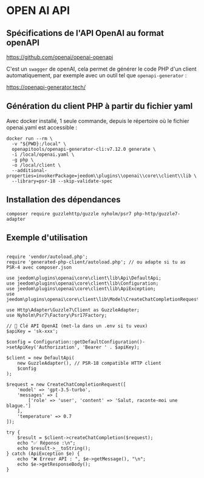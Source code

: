 # OPEN AI API

## Spécifications de l'API OpenAI au format openAPI
https://github.com/openai/openai-openapi

C'est un `swagger` de openAI, cela permet de générer le code PHP d'un client automatiquement,
 par exemple avec un outil tel que `openapi-generator` :

https://openapi-generator.tech/

## Génération du client PHP à partir du fichier yaml

Avec docker installé, 1 seule commande, depuis le répertoire 
où le fichier openai.yaml est accessible :
```
docker run --rm \
  -v "${PWD}:/local" \
  openapitools/openapi-generator-cli:v7.12.0 generate \
  -i /local/openai.yaml \
  -g php \
  -o /local/client \
  --additional-properties=invokerPackage=jeedom\\plugins\\openai\\core\\client\\lib \
  --library=psr-18 --skip-validate-spec
```

## Installation des dépendances
`composer require guzzlehttp/guzzle nyholm/psr7 php-http/guzzle7-adapter`

## Exemple d'utilisation

```<?php

require 'vendor/autoload.php';
require 'generated-php-client/autoload.php'; // ou adapte si tu as PSR-4 avec composer.json

use jeedom\plugins\openai\core\client\lib\Api\DefaultApi;
use jeedom\plugins\openai\core\client\lib\Configuration;
use jeedom\plugins\openai\core\client\lib\ApiException;
use jeedom\plugins\openai\core\client\lib\Model\CreateChatCompletionRequest;

use Http\Adapter\Guzzle7\Client as GuzzleAdapter;
use Nyholm\Psr7\Factory\Psr17Factory;

// 🔑 Clé API OpenAI (met-la dans un .env si tu veux)
$apiKey = 'sk-xxx';

$config = Configuration::getDefaultConfiguration()->setApiKey('Authorization', 'Bearer ' . $apiKey);

$client = new DefaultApi(
    new GuzzleAdapter(), // PSR-18 compatible HTTP client
    $config
);

$request = new CreateChatCompletionRequest([
    'model' => 'gpt-3.5-turbo',
    'messages' => [
        ['role' => 'user', 'content' => 'Salut, raconte-moi une blague.']
    ],
    'temperature' => 0.7
]);

try {
    $result = $client->createChatCompletion($request);
    echo "✅ Réponse :\n";
    echo $result->__toString();
} catch (ApiException $e) {
    echo "❌ Erreur API : ", $e->getMessage(), "\n";
    echo $e->getResponseBody();
}
```